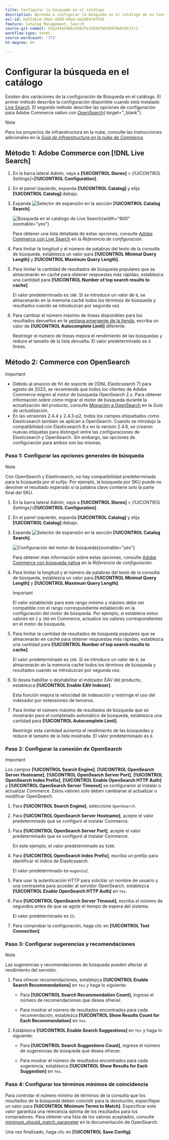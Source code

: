 ```yaml
---
title: Configurar la búsqueda en el catálogo
description: Aprenda a configurar la búsqueda en el catálogo de su tienda.
exl-id: b4f22bce-39e2-4269-99a4-eb2d647df939
feature: Catalog Management, Search
source-git-commit: 5da244a548b15863fe31b5df8b509f8e63df27c2
workflow-type: tm+mt
source-wordcount: '773'
ht-degree: 0%

---
```


# Configurar la búsqueda en el catálogo

Existen dos variaciones de la configuración de Búsqueda en el catálogo. El primer método describe la configuración disponible cuando está instalado [Live Search](https://experienceleague.adobe.com/docs/commerce/live-search/overview.html?lang=es). El segundo método describe las opciones de configuración para Adobe Commerce nativo con [OpenSearch](https://experienceleague.adobe.com/docs/commerce-operations/installation-guide/prerequisites/search-engine/overview.html?lang=es){:target="_blank"}.

>[!NOTE]
>
>Para los proyectos de infraestructura en la nube, consulte las instrucciones adicionales en la [_Guía de infraestructura en la nube de Commerce_](https://experienceleague.adobe.com/es/docs/commerce-cloud-service/user-guide/configure/service/opensearch).

## Método 1: Adobe Commerce con [!DNL Live Search]

1. En la barra lateral _Admin_, vaya a **[!UICONTROL Stores]** > _[!UICONTROL Settings]_>**[!UICONTROL Configuration]**.

1. En el panel izquierdo, expanda **[!UICONTROL Catalog]** y elija **[!UICONTROL Catalog]** debajo.

1. Expanda ![Selector de expansión](../assets/icon-display-expand.png) en la sección **[!UICONTROL Catalog Search]**.

   ![Búsqueda en el catálogo de Live Search](../configuration-reference/catalog/assets/catalog-search-live-search.png){width="600" zoomable="yes"}

   Para obtener una lista detallada de estas opciones, consulte [Adobe Commerce con Live Search](../configuration-reference/catalog/catalog.md#adobe-commerce-with-live-search) en la _Referencia de configuración_.

1. Para limitar la longitud y el número de palabras del texto de la consulta de búsqueda, establezca un valor para **[!UICONTROL Minimal Query Length]** y **[!UICONTROL Maximum Query Length]**.

1. Para limitar la cantidad de resultados de búsqueda populares que se almacenarán en caché para obtener respuestas más rápidas, establezca una cantidad para **[!UICONTROL Number of top search results to cache]**.

   El valor predeterminado es `100`. Si se introduce un valor de `0`, se almacenarán en la memoria caché todos los términos de búsqueda y resultados cuando se introduzcan por segunda vez.

1. Para cambiar el número máximo de líneas disponibles para los resultados devueltos en la [ventana emergente de la tienda](https://experienceleague.adobe.com/docs/commerce/live-search/live-search-storefront/quick-tour.html?lang=es), escriba un valor de **[!UICONTROL Autocomplete Limit]** diferente.

   Restringir el número de líneas mejora el rendimiento de las búsquedas y reduce el tamaño de la lista devuelta. El valor predeterminado es `8` líneas.

## Método 2: Commerce con OpenSearch

>[!IMPORTANT]
>
>- Debido al anuncio de fin de soporte de [!DNL Elasticsearch 7] para agosto de 2023, se recomienda que todos los clientes de Adobe Commerce migren al motor de búsqueda OpenSearch 2.x. Para obtener información sobre cómo migrar el motor de búsqueda durante la actualización del producto, consulte [Migración a OpenSearch](https://experienceleague.adobe.com/docs/commerce-operations/upgrade-guide/prepare/opensearch-migration.html?lang=es) en la _Guía de actualización_.
>- En las versiones 2.4.4 y 2.4.3-p2, todos los campos etiquetados como Elasticsearch también se aplican a OpenSearch. Cuando se introdujo la compatibilidad con Elasticsearch 8.x en la versión 2.4.6, se crearon nuevas etiquetas para distinguir entre las configuraciones de Elasticsearch y OpenSearch. Sin embargo, las opciones de configuración para ambos son las mismas.

### Paso 1: Configurar las opciones generales de búsqueda

>[!NOTE]
>
>Con OpenSearch y Elasticsearch, no hay compatibilidad predeterminada para la búsqueda por el sufijo. Por ejemplo, la búsqueda por SKU puede no devolver el resultado esperado si la palabra clave contiene solo la parte final del SKU.

1. En la barra lateral _Admin_, vaya a **[!UICONTROL Stores]** > _[!UICONTROL Settings]_>**[!UICONTROL Configuration]**.

1. En el panel izquierdo, expanda **[!UICONTROL Catalog]** y elija **[!UICONTROL Catalog]** debajo.

1. Expanda ![Selector de expansión](../assets/icon-display-expand.png) en la sección **[!UICONTROL Catalog Search]**.

   ![Configuración del motor de búsqueda](../configuration-reference/catalog/assets/catalog-search-opensearch.png){zoomable="yes"}

   Para obtener más información sobre estas opciones, consulte [Adobe Commerce con búsqueda nativa](../configuration-reference/catalog/catalog.md#adobe-commerce-with-native-search) en la _Referencia de configuración_.

1. Para limitar la longitud y el número de palabras del texto de la consulta de búsqueda, establezca un valor para **[!UICONTROL Minimal Query Length]** y **[!UICONTROL Maximum Query Length]**.

   >[!IMPORTANT]
   >
   >El valor establecido para este rango mínimo y máximo debe ser compatible con el rango correspondiente establecido en la configuración del motor de búsqueda. Por ejemplo, si establece estos valores en `2` y `300` en Commerce, actualice los valores correspondientes en el motor de búsqueda.

1. Para limitar la cantidad de resultados de búsqueda populares que se almacenarán en caché para obtener respuestas más rápidas, establezca una cantidad para **[!UICONTROL Number of top search results to cache]**.

   El valor predeterminado es `100`. Si se introduce un valor de `0`, se almacenarán en la memoria caché todos los términos de búsqueda y resultados cuando se introduzcan por segunda vez.

1. Si desea habilitar o deshabilitar el indizador EAV del producto, establezca **[!UICONTROL Enable EAV Indexer]**.

   Esta función mejora la velocidad de indexación y restringe el uso del indexador por extensiones de terceros.

1. Para limitar el número máximo de resultados de búsqueda que se mostrarán para el completado automático de búsqueda, establezca una cantidad para **[!UICONTROL Autocomplete Limit]**.

   Restringir esta cantidad aumenta el rendimiento de las búsquedas y reduce el tamaño de la lista mostrada. El valor predeterminado es `8`.

### Paso 2: Configurar la conexión de OpenSearch

>[!IMPORTANT]
>
>Los campos **[!UICONTROL Search Engine]**, **[!UICONTROL OpenSearch Server Hostname]**, **[!UICONTROL OpenSearch Server Port]**, **[!UICONTROL OpenSearch Index Prefix]**, **[!UICONTROL Enable OpenSearch HTTP Auth]** y **[!UICONTROL OpenSearch Server Timeout]** se configuraron al instalar o actualizar Commerce. Estos valores solo deben cambiarse al actualizar o modificar OpenSearch.

1. Para **[!UICONTROL Search Engine]**, seleccione `OpenSearch`.

1. Para **[!UICONTROL OpenSearch Server Hostname]**, acepte el valor predeterminado que se configuró al instalar Commerce.

1. Para **[!UICONTROL OpenSearch Server Port]**, acepte el valor predeterminado que se configuró al instalar Commerce.

   En este ejemplo, el valor predeterminado es `9200`.

1. Para **[!UICONTROL OpenSearch Index Prefix]**, escriba un prefijo para identificar el índice de Elasticsearch.

   El valor predeterminado es `magento2`.

1. Para usar la autenticación HTTP para solicitar un nombre de usuario y una contraseña para acceder al servidor OpenSearch, establezca **[!UICONTROL Enable OpenSearch HTTP Auth]** en `Yes`.

1. Para **[!UICONTROL OpenSearch Server Timeout]**, escriba el número de segundos antes de que se agote el tiempo de espera del sistema.

   El valor predeterminado es `15`.

1. Para comprobar la configuración, haga clic en **[!UICONTROL Test Connection]**.

### Paso 3: Configurar sugerencias y recomendaciones

>[!NOTE]
>
>Las sugerencias y recomendaciones de búsqueda pueden afectar al rendimiento del servidor.

1. Para ofrecer recomendaciones, establezca **[!UICONTROL Enable Search Recommendations]** en `Yes` y haga lo siguiente:

   - Para **[!UICONTROL Search Recommendation Count]**, ingrese el número de recomendaciones que desea ofrecer.

   - Para mostrar el número de resultados encontrados para cada recomendación, establezca **[!UICONTROL Show Results Count for Each Recommendation]** en `Yes`.

1. Establezca **[!UICONTROL Enable Search Suggestions]** en `Yes` y haga lo siguiente:

   - Para **[!UICONTROL Search Suggestions Count]**, ingrese el número de sugerencias de búsqueda que desea ofrecer.

   - Para mostrar el número de resultados encontrados para cada sugerencia, establezca **[!UICONTROL Show Results for Each Suggestion]** en `Yes`.

### Paso 4: Configurar los términos mínimos de coincidencia

Para controlar el número mínimo de términos de la consulta que los resultados de la búsqueda deben coincidir para la devolución, especifique un valor para **[!UICONTROL Minimum Terms to Match]**. Especificar este valor garantiza una relevancia óptima de los resultados para los compradores. Para obtener una lista de los valores aceptados, consulte [minimum_should_match_parameter](https://opensearch.org/docs/latest/query-dsl/minimum-should-match/) en la documentación de OpenSearch.

Una vez finalizado, haga clic en **[!UICONTROL Save Config]**.
